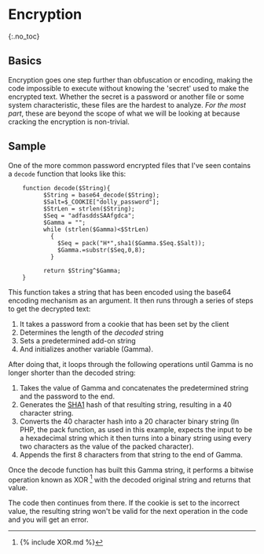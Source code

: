 # Encryption
{:.no_toc}

## Basics
Encryption goes one step further than obfuscation or encoding, making the code impossible to execute without knowing the 'secret' used to make the encrypted text. Whether the secret is a password or another file or some system characteristic, these files are the hardest to analyze. _For the most part_, these are beyond the scope of what we will be looking at because cracking the encryption is non-trivial.

## Sample
One of the more common password encrypted files that I've seen contains a `decode` function that looks like this:
~~~~~~
    function decode($String){
          $String = base64_decode($String);
          $Salt=$_COOKIE["dolly_password"];
          $StrLen = strlen($String);
          $Seq = "adfasddsSAAfgdca";
          $Gamma = "";
          while (strlen($Gamma)<$StrLen)
            {
              $Seq = pack("H*",sha1($Gamma.$Seq.$Salt));
              $Gamma.=substr($Seq,0,8);
            }

          return $String^$Gamma;
    }
~~~~~~

This function takes a string that has been encoded using the base64 encoding mechanism as an argument.
It then runs through a series of steps to get the decrypted text:
1. It takes a password from a cookie that has been set by the client
2. Determines the length of the _decoded_ string
3. Sets a predetermined add-on string
4. And initializes another variable (Gamma).

After doing that, it loops through the following operations until Gamma is no longer shorter than the decoded string:
1. Takes the value of Gamma and concatenates the predetermined string and the password to the end.
2. Generates the [SHA1](https://en.wikipedia.org/wiki/SHA-1) hash of that resulting string, resulting in a 40 character string.
3. Converts the 40 character hash into a 20 character binary string (In PHP, the pack function, as used in this example, expects the input to be a hexadecimal string which it then turns into a binary string using every two characters as the value of the packed character).
4. Appends the first 8 characters from that string to the end of Gamma.

Once the decode function has built this Gamma string, it performs a bitwise operation known as XOR [^1] with the decoded original string and returns that value.

The code then continues from there. If the cookie is set to the incorrect value, the resulting string won't be valid for the next operation in the code and you will get an error.

[^1]: {% include XOR.md %}

